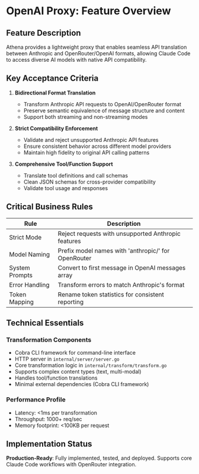 # OpenAI Proxy: Feature Overview

## Feature Description
Athena provides a lightweight proxy that enables seamless API translation between Anthropic and OpenRouter/OpenAI formats, allowing Claude Code to access diverse AI models with native API compatibility.

## Key Acceptance Criteria

1. **Bidirectional Format Translation**
   - Transform Anthropic API requests to OpenAI/OpenRouter format
   - Preserve semantic equivalence of message structure and content
   - Support both streaming and non-streaming modes

2. **Strict Compatibility Enforcement**
   - Validate and reject unsupported Anthropic API features
   - Ensure consistent behavior across different model providers
   - Maintain high fidelity to original API calling patterns

3. **Comprehensive Tool/Function Support**
   - Translate tool definitions and call schemas
   - Clean JSON schemas for cross-provider compatibility
   - Validate tool usage and responses

## Critical Business Rules

| Rule | Description |
|------|-------------|
| Strict Mode | Reject requests with unsupported Anthropic features |
| Model Naming | Prefix model names with 'anthropic/' for OpenRouter |
| System Prompts | Convert to first message in OpenAI messages array |
| Error Handling | Transform errors to match Anthropic's format |
| Token Mapping | Rename token statistics for consistent reporting |

## Technical Essentials

### Transformation Components
- Cobra CLI framework for command-line interface
- HTTP server in `internal/server/server.go`
- Core transformation logic in `internal/transform/transform.go`
- Supports complex content types (text, multi-modal)
- Handles tool/function translations
- Minimal external dependencies (Cobra CLI framework)

### Performance Profile
- Latency: <1ms per transformation
- Throughput: 1000+ req/sec
- Memory footprint: <100KB per request

## Implementation Status
**Production-Ready**: Fully implemented, tested, and deployed. Supports core Claude Code workflows with OpenRouter integration.